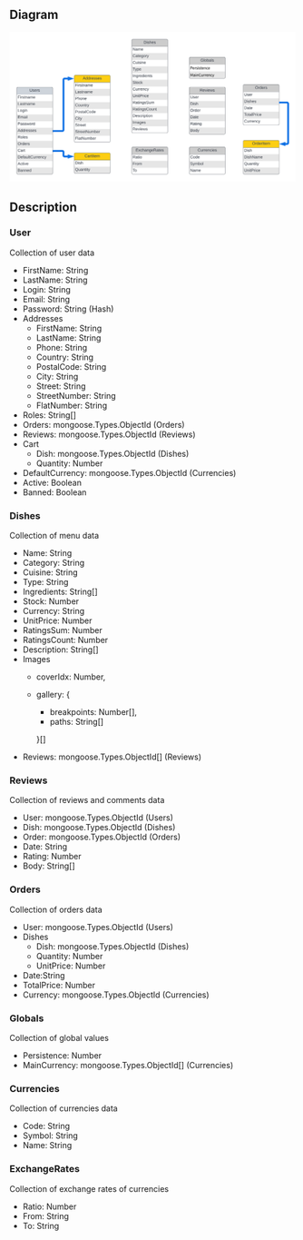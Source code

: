 ## Diagram

![Diagram](/docs/diagram/files/diagram.png)

## Description
 
### **User**

Collection of user data

- FirstName: String
- LastName: String
- Login: String
- Email: String 
- Password: String (Hash)
- Addresses
  - FirstName: String
  - LastName: String
  - Phone: String
  - Country: String
  - PostalCode: String
  - City: String
  - Street: String
  - StreetNumber: String
  - FlatNumber: String
- Roles: String[]
- Orders: mongoose.Types.ObjectId (Orders)
- Reviews: mongoose.Types.ObjectId (Reviews)
- Cart
  - Dish: mongoose.Types.ObjectId (Dishes)
  - Quantity: Number
- DefaultCurrency: mongoose.Types.ObjectId (Currencies)
- Active: Boolean
- Banned: Boolean

### **Dishes**

Collection of menu data

- Name: String
- Category: String
- Cuisine: String
- Type: String
- Ingredients: String[]
- Stock: Number
- Currency: String
- UnitPrice: Number
- RatingsSum: Number
- RatingsCount: Number
- Description: String[]
- Images
  - coverIdx: Number,
  - gallery: {
    - breakpoints: Number[],
    - paths: String[]
    
    }[]
- Reviews: mongoose.Types.ObjectId[] (Reviews)

### **Reviews**

Collection of reviews and comments data

- User: mongoose.Types.ObjectId (Users)
- Dish: mongoose.Types.ObjectId (Dishes)
- Order: mongoose.Types.ObjectId (Orders)
- Date: String
- Rating: Number
- Body: String[]

### **Orders**

Collection of orders data

- User: mongoose.Types.ObjectId (Users)
- Dishes
  - Dish: mongoose.Types.ObjectId (Dishes)
  - Quantity: Number
  - UnitPrice: Number
- Date:String
- TotalPrice: Number
- Currency: mongoose.Types.ObjectId (Currencies)

### **Globals**

Collection of global values

- Persistence: Number
- MainCurrency: mongoose.Types.ObjectId[] (Currencies)

### **Currencies**

Collection of currencies data

- Code: String
- Symbol: String
- Name: String

### **ExchangeRates**

Collection of exchange rates of currencies

- Ratio: Number
- From: String
- To: String
